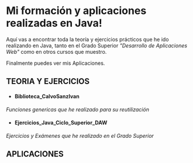 # Mi formación y aplicaciones realizadas en Java!

Aquí vas a encontrar toda la teoría y ejercicios prácticos que he ido realizando en Java, tanto en el Grado Superior _"Desarrollo de Aplicaciones Web"_ como en otros cursos que muestro.

Finalmente puedes ver mis Aplicaciones.

## TEORIA Y EJERCICIOS

- #### Biblioteca_CalvoSanzIvan

_Funciones genericas que he realizado para su reutilización_

- #### Ejercicios_Java_Ciclo_Superior_DAW

_Ejercicios y Exámenes que he realizado en el Grado Superior_

## APLICACIONES

